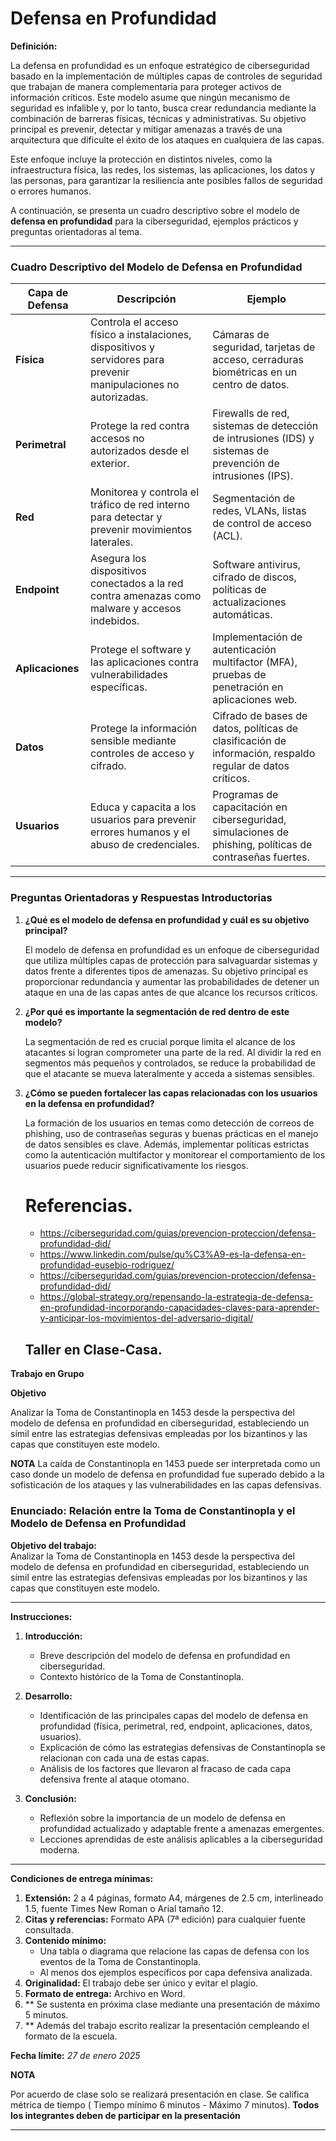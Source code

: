 # **Defensa en Profundidad**

**Definición:**

La defensa en profundidad es un enfoque estratégico de ciberseguridad basado en la implementación de múltiples capas de controles de seguridad que trabajan de manera complementaria para proteger activos de información críticos. Este modelo asume que ningún mecanismo de seguridad es infalible y, por lo tanto, busca crear redundancia mediante la combinación de barreras físicas, técnicas y administrativas. Su objetivo principal es prevenir, detectar y mitigar amenazas a través de una arquitectura que dificulte el éxito de los ataques en cualquiera de las capas.  

Este enfoque incluye la protección en distintos niveles, como la infraestructura física, las redes, los sistemas, las aplicaciones, los datos y las personas, para garantizar la resiliencia ante posibles fallos de seguridad o errores humanos. 

A continuación, se presenta un cuadro descriptivo sobre el modelo de **defensa en profundidad** para la ciberseguridad, ejemplos prácticos y preguntas orientadoras al tema.  

---

### **Cuadro Descriptivo del Modelo de Defensa en Profundidad**

| **Capa de Defensa**       | **Descripción**                                                                                                   | **Ejemplo**                                                                                                     |
|---------------------------|-------------------------------------------------------------------------------------------------------------------|-----------------------------------------------------------------------------------------------------------------|
| **Física**                | Controla el acceso físico a instalaciones, dispositivos y servidores para prevenir manipulaciones no autorizadas. | Cámaras de seguridad, tarjetas de acceso, cerraduras biométricas en un centro de datos.                       |
| **Perimetral**            | Protege la red contra accesos no autorizados desde el exterior.                                                   | Firewalls de red, sistemas de detección de intrusiones (IDS) y sistemas de prevención de intrusiones (IPS).    |
| **Red**                   | Monitorea y controla el tráfico de red interno para detectar y prevenir movimientos laterales.                    | Segmentación de redes, VLANs, listas de control de acceso (ACL).                                               |
| **Endpoint**              | Asegura los dispositivos conectados a la red contra amenazas como malware y accesos indebidos.                   | Software antivirus, cifrado de discos, políticas de actualizaciones automáticas.                               |
| **Aplicaciones**          | Protege el software y las aplicaciones contra vulnerabilidades específicas.                                      | Implementación de autenticación multifactor (MFA), pruebas de penetración en aplicaciones web.                 |
| **Datos**                 | Protege la información sensible mediante controles de acceso y cifrado.                                          | Cifrado de bases de datos, políticas de clasificación de información, respaldo regular de datos críticos.      |
| **Usuarios**              | Educa y capacita a los usuarios para prevenir errores humanos y el abuso de credenciales.                        | Programas de capacitación en ciberseguridad, simulaciones de phishing, políticas de contraseñas fuertes.       |

---

### **Preguntas Orientadoras y Respuestas Introductorias**

1. **¿Qué es el modelo de defensa en profundidad y cuál es su objetivo principal?**  
  
   El modelo de defensa en profundidad es un enfoque de ciberseguridad que utiliza múltiples capas de protección para salvaguardar sistemas y datos frente a diferentes tipos de amenazas. Su objetivo principal es proporcionar redundancia y aumentar las probabilidades de detener un ataque en una de las capas antes de que alcance los recursos críticos.  

2. **¿Por qué es importante la segmentación de red dentro de este modelo?**  
   
   La segmentación de red es crucial porque limita el alcance de los atacantes si logran comprometer una parte de la red. Al dividir la red en segmentos más pequeños y controlados, se reduce la probabilidad de que el atacante se mueva lateralmente y acceda a sistemas sensibles.  

3. **¿Cómo se pueden fortalecer las capas relacionadas con los usuarios en la defensa en profundidad?**  
    
   La formación de los usuarios en temas como detección de correos de phishing, uso de contraseñas seguras y buenas prácticas en el manejo de datos sensibles es clave. Además, implementar políticas estrictas como la autenticación multifactor y monitorear el comportamiento de los usuarios puede reducir significativamente los riesgos.

   # Referencias.

   - https://ciberseguridad.com/guias/prevencion-proteccion/defensa-profundidad-did/
   - https://www.linkedin.com/pulse/qu%C3%A9-es-la-defensa-en-profundidad-eusebio-rodriguez/
   - https://ciberseguridad.com/guias/prevencion-proteccion/defensa-profundidad-did/
   - https://global-strategy.org/repensando-la-estrategia-de-defensa-en-profundidad-incorporando-capacidades-claves-para-aprender-y-anticipar-los-movimientos-del-adversario-digital/


   ## Taller en Clase-Casa.
**Trabajo en Grupo**

**Objetivo**

Analizar la Toma de Constantinopla en 1453 desde la perspectiva del modelo de defensa en profundidad en ciberseguridad, estableciendo un símil entre las estrategias defensivas empleadas por los bizantinos y las capas que constituyen este modelo.

**NOTA**
La caída de Constantinopla en 1453 puede ser interpretada como un caso donde un modelo de defensa en profundidad fue superado debido a la sofisticación de los ataques y las vulnerabilidades en las capas defensivas. 

### **Enunciado: Relación entre la Toma de Constantinopla y el Modelo de Defensa en Profundidad**  

**Objetivo del trabajo:**  
Analizar la Toma de Constantinopla en 1453 desde la perspectiva del modelo de defensa en profundidad en ciberseguridad, estableciendo un símil entre las estrategias defensivas empleadas por los bizantinos y las capas que constituyen este modelo. 

---

**Instrucciones:**  

1. **Introducción:**  
   - Breve descripción del modelo de defensa en profundidad en ciberseguridad.  
   - Contexto histórico de la Toma de Constantinopla.  

2. **Desarrollo:**  
   - Identificación de las principales capas del modelo de defensa en profundidad (física, perimetral, red, endpoint, aplicaciones, datos, usuarios).  
   - Explicación de cómo las estrategias defensivas de Constantinopla se relacionan con cada una de estas capas.  
   - Análisis de los factores que llevaron al fracaso de cada capa defensiva frente al ataque otomano.  

3. **Conclusión:**  
   - Reflexión sobre la importancia de un modelo de defensa en profundidad actualizado y adaptable frente a amenazas emergentes.  
   - Lecciones aprendidas de este análisis aplicables a la ciberseguridad moderna.  

---

**Condiciones de entrega mínimas:**  
1. **Extensión:** 2 a 4 páginas, formato A4, márgenes de 2.5 cm, interlineado 1.5, fuente Times New Roman o Arial tamaño 12.  
2. **Citas y referencias:** Formato APA (7ª edición) para cualquier fuente consultada.  
3. **Contenido mínimo:**  
   - Una tabla o diagrama que relacione las capas de defensa con los eventos de la Toma de Constantinopla.  
   - Al menos dos ejemplos específicos por capa defensiva analizada.  
4. **Originalidad:** El trabajo debe ser único y evitar el plagio.   
5. **Formato de entrega:** Archivo en Word.
6. ** Se sustenta en próxima clase mediante una presentación de máximo 5 minutos.
7. ** Además del trabajo escrito realizar la presentación cempleando el formato de la escuela.

**Fecha límite:** *27 de enero 2025*  

**NOTA**  

Por acuerdo de clase solo se realizará presentación en clase. 
Se califica métrica de tiempo ( Tiempo mínimo 6 minutos -  Máximo 7 minutos).
**Todos los integrantes deben de participar en la presentación**

---

